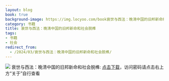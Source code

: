 ```yaml
---
layout: blog
book: true
background-image: https://img.locyoo.com/book衰世与西法：晚清中国的旧邦新命和社会脱榫.jpg
category: 书籍
title: 衰世与西法：晚清中国的旧邦新命和社会脱榫
tags:
- 书籍
- 社会
redirect_from:
  - /2024/03/衰世与西法：晚清中国的旧邦新命和社会脱榫/
---
```

![](https://img.locyoo.com/book衰世与西法：晚清中国的旧邦新命和社会脱榫.jpg)
衰世与西法：晚清中国的旧邦新命和社会脱榫: <a name = "ref1" href="https://url18.ctfile.com/f/50983618-1253423218-8b8894?p=3619">点击下载</a>，访问密码请点击右上方“关于”自行查看